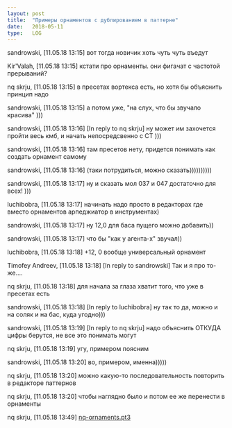 ```yaml
---
layout: post
title:  "Примеры орнаментов с дублированием в паттерне"
date:   2018-05-11
type:   LOG
---
```

sandrowski, [11.05.18 13:15]
вот тогда новичик хоть чуть чуть въедут

Kir'Valah, [11.05.18 13:15]
кстати про орнаменты. они фигачат с частотой прерываний?

nq skrju, [11.05.18 13:15]
в пресетах вортекса есть, но хотя бы объяснить принцип надо

sandrowski, [11.05.18 13:15]
а потом уже, "на слух, что бы звучало красива" )))

sandrowski, [11.05.18 13:16]
[In reply to nq skrju]
ну может им захочется пройти весь кмб, и начать непосредсвенно с СТ )))

sandrowski, [11.05.18 13:16]
там пресетов нету, придется понимать как создать орнамент самому

sandrowski, [11.05.18 13:16]
(таки потрудиться, можно сказать))))))))))

sandrowski, [11.05.18 13:17]
ну и сказать мол 037 и 047 достаточно для всех! )))

luchibobra, [11.05.18 13:17]
начинать надо просто в редакторах где вместо орнаментов арпеджиатор в инструментах)

sandrowski, [11.05.18 13:17]
ну 12,0 для баса пущего можно добавить))

sandrowski, [11.05.18 13:17]
что бы "как у агента-х" звучал))

luchibobra, [11.05.18 13:18]
+12, 0 вообще универсальный орнамент

Timofey Andreev, [11.05.18 13:18]
[In reply to sandrowski]
Так и я про то-же....

nq skrju, [11.05.18 13:18]
для начала за глаза хватит того, что уже в пресетах есть

sandrowski, [11.05.18 13:18]
[In reply to luchibobra]
ну так то да, можно и на соляк и на бас, куда угодно)))

sandrowski, [11.05.18 13:19]
[In reply to nq skrju]
надо объяснить ОТКУДА цифры берутся, не все это понимать могут

nq skrju, [11.05.18 13:19]
угу, примером поясним

sandrowski, [11.05.18 13:20]
во, примером, именна)))))

nq skrju, [11.05.18 13:20]
можно какую-то последовательность повторить в редакторе паттернов

nq skrju, [11.05.18 13:20]
чтобы наглядно было и потом ее же перенести в орнаменты

nq skrju, [11.05.18 13:49]
[nq-ornaments.pt3](https://www.dropbox.com/s/yyedrs8vl280w35/nq-ornaments.pt3?dl=0 "nq-ornaments.pt3")

